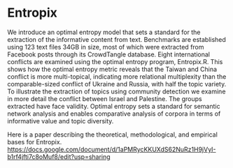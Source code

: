 # Entropix

We introduce an optimal entropy model that sets a standard for the extraction of the informative content from text. Benchmarks are established using 123 text files 34GB in size, most of which were extracted from Facebook posts through its CrowdTangle database. Eight international conflicts are examined using the optimal entropy program, Entropix.R. This shows how the optimal entropy metric reveals that the Taiwan and China conflict is more multi-topical, indicating more relational multiplexity than the comparable-sized conflict of Ukraine and Russia, with half the topic variety. To illustrate the extraction of topics using community detection we examine in more detail the conflict between Israel and Palestine. The groups extracted have face validity. Optimal entropy sets a standard for semantic network analysis and enables comparative analysis of corpora in terms of informative value and topic diversity. 

Here is a paper describing the theoretical, methodological, and empirical bases for Entropix. https://docs.google.com/document/d/1aPMRycKKUXdS62NuRz1H9jVyI-b1rf4jfti7c8oMuf8/edit?usp=sharing
